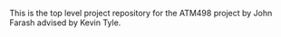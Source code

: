 This is the top level project repository for the ATM498 project by John Farash advised by Kevin Tyle. 
